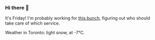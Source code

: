 ### Hi there :wave:

It's Friday! I'm probably working for [this bunch](https://github.com/kohofinancial), figuring out who should take care of which service.

Weather in Toronto: light snow, at -7°C.
